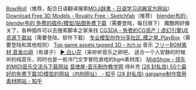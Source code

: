 [BowlRoll](https://bowlroll.net/)（推荐，配合日语翻译搜索[MOJi辞書 - 日语学习词典官方网站](https://www.mojidict.com/)）
[Download Free 3D Models - Royalty Free - Sketchfab](https://sketchfab.com/features/free-3d-models)（推荐）
[blender布的-blender布的 免费的插件/模型/贴图免费下载](https://blenderco.cn/)（需要登陆，每日限下）
魔酷网好像关了，各种插件可以去搜索脚本之家来找
[CG3DA - 免费的CG资产丨虚幻引擎UE资源下载站](https://www.cg3da.com/)（需要登陆，软件下载）
[专业模型创作分享社区_模之屋_PlayBox](https://www.aplaybox.com/)（需要登陆和其他规则）
[Top game assets tagged 3D - itch.io](https://itch.io/game-assets/tag-3d)
音乐
[フリーBGM素材 音楽の卵](https://ontama-m.com/)（有谱子）
[▶ 白い花](https://music.163.com/#/album?id=125764913)（来听听音乐之卵吧，
	适合一个人安静的时候听的纯音乐，同时也是一些冷门文字冒险游戏的bgm素材库）
[MidiShow - 领先的MIDI音乐交流与下载网站](https://www.midishow.com/)
[音律屋-音乐制作教学网](http://yinlvwu.com/)
待补充
[(28 封私信) 50个最好的免费下载3D模型的网站（内附网址） - 知乎](https://zhuanlan.zhihu.com/p/40680702?tt_from=weixin)
[(28 封私信) galgame制作常用素材网站 - 知乎](https://zhuanlan.zhihu.com/p/394051701)
